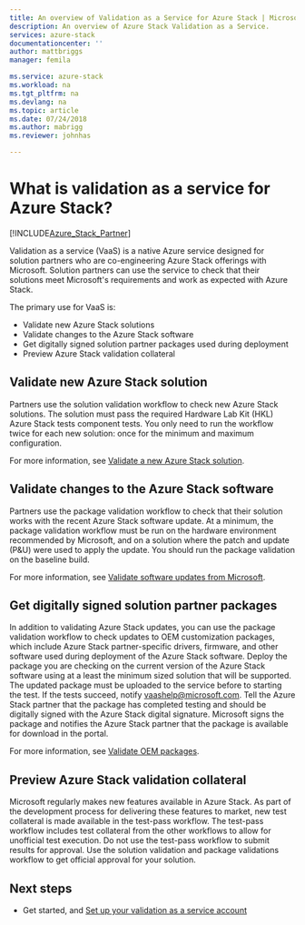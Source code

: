 ```yaml
---
title: An overview of Validation as a Service for Azure Stack | Microsoft Docs
description: An overview of Azure Stack Validation as a Service.
services: azure-stack
documentationcenter: ''
author: mattbriggs
manager: femila

ms.service: azure-stack
ms.workload: na
ms.tgt_pltfrm: na
ms.devlang: na
ms.topic: article
ms.date: 07/24/2018
ms.author: mabrigg
ms.reviewer: johnhas

---
```


# What is validation as a service for Azure Stack?

[!INCLUDE[Azure_Stack_Partner](./includes/azure-stack-partner-appliesto.md)]

Validation as a service (VaaS) is a native Azure service designed for solution partners who are co-engineering Azure Stack offerings with Microsoft. Solution partners can use the service to check that their solutions meet Microsoft's requirements and work as expected with Azure Stack.

The primary use for VaaS is:

- Validate new Azure Stack solutions
- Validate changes to the Azure Stack software
- Get digitally signed solution partner packages used during deployment
- Preview Azure Stack validation collateral

## Validate new Azure Stack solution

Partners use the solution validation workflow to check new Azure Stack solutions. The solution must pass the required Hardware Lab Kit (HKL) Azure Stack tests component tests. You only need to run the workflow twice for each new solution: once for the minimum and maximum configuration.

For more information, see [Validate a new Azure Stack solution](azure-stack-vaas-validate-solution-new.md).

## Validate changes to the Azure Stack software

Partners use the  package validation workflow to check that their solution works with the recent Azure Stack software update. At a minimum, the package validation workflow must be run on the hardware environment recommended by Microsoft, and on a solution where the patch and update (P&U) were used to apply the update. You should run the package validation on the baseline build.

For more information, see [Validate software updates from Microsoft](azure-stack-vaas-validate-microsoft-updates.md).

## Get digitally signed solution partner packages

In addition to validating Azure Stack updates, you can use the package validation workflow to check updates to OEM customization packages, which include Azure Stack partner-specific drivers, firmware, and other software used during deployment of the Azure Stack software. Deploy the package you are checking on the current version of the Azure Stack software using at a least the minimum sized solution that will be supported. The updated package must be uploaded to the service before to starting the test. If the tests succeed, notify vaashelp@microsoft.com. Tell the Azure Stack partner that the package has completed testing and should be digitally signed with the Azure Stack digital signature. Microsoft signs the package and notifies the Azure Stack partner that the package is available for download in the portal.

For more information, see [Validate OEM packages](azure-stack-vaas-validate-oem-package.md).

## Preview Azure Stack validation collateral

Microsoft regularly makes new features available in Azure Stack. As part of the development process for delivering these features to market, new test collateral is made available in the test-pass workflow. The test-pass workflow includes test collateral from the other workflows to allow for unofficial test execution. Do not use the test-pass workflow to submit results for approval. Use the solution validation and package validations workflow to get official approval for your solution.

## Next steps

- Get started, and [Set up your validation as a service account](azure-stack-vaas-validate-solution-new.md)
